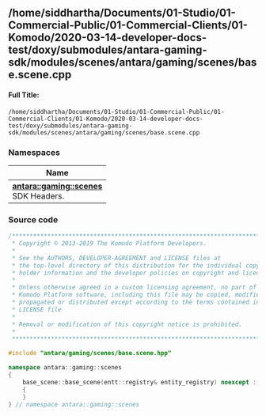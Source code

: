 

## /home/siddhartha/Documents/01-Studio/01-Commercial-Public/01-Commercial-Clients/01-Komodo/2020-03-14-developer-docs-test/doxy/submodules/antara-gaming-sdk/modules/scenes/antara/gaming/scenes/base.scene.cpp

#### Full Title:
```
/home/siddhartha/Documents/01-Studio/01-Commercial-Public/01-Commercial-Clients/01-Komodo/2020-03-14-developer-docs-test/doxy/submodules/antara-gaming-sdk/modules/scenes/antara/gaming/scenes/base.scene.cpp
```







### Namespaces

| Name           |
| -------------- |
| **[antara::gaming::scenes](Namespaces/namespaceantara_1_1gaming_1_1scenes.md)** <br>SDK Headers.  |
















### Source code

```cpp
/******************************************************************************
 * Copyright © 2013-2019 The Komodo Platform Developers.                      *
 *                                                                            *
 * See the AUTHORS, DEVELOPER-AGREEMENT and LICENSE files at                  *
 * the top-level directory of this distribution for the individual copyright  *
 * holder information and the developer policies on copyright and licensing.  *
 *                                                                            *
 * Unless otherwise agreed in a custom licensing agreement, no part of the    *
 * Komodo Platform software, including this file may be copied, modified,     *
 * propagated or distributed except according to the terms contained in the   *
 * LICENSE file                                                               *
 *                                                                            *
 * Removal or modification of this copyright notice is prohibited.            *
 *                                                                            *
 ******************************************************************************/

#include "antara/gaming/scenes/base.scene.hpp"

namespace antara::gaming::scenes
{
    base_scene::base_scene(entt::registry& entity_registry) noexcept : entity_registry_(entity_registry), dispatcher_(entity_registry_.ctx<entt::dispatcher>())
    {
    }
} // namespace antara::gaming::scenes
```




